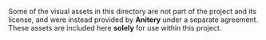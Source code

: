 Some of the visual assets in this directory are not part of the project and its license, 
and were instead provided by **Anitery** under a separate agreement.
These assets are included here **solely** for use within this project. 